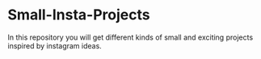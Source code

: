 # Small-Insta-Projects
In this repository you will get different kinds of small and exciting projects inspired by instagram ideas.
